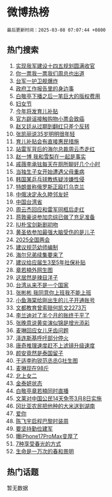 # 微博热榜

`最后更新时间：2025-03-08 07:07:44 +0800`

## 热门搜索

1. [实现我军建设十四五规划圆满收官](https://m.weibo.cn/search?containerid=100103type%3D1%26t%3D10%26q%3D%23%E5%AE%9E%E7%8E%B0%E6%88%91%E5%86%9B%E5%BB%BA%E8%AE%BE%E5%8D%81%E5%9B%9B%E4%BA%94%E8%A7%84%E5%88%92%E5%9C%86%E6%BB%A1%E6%94%B6%E5%AE%98%23&stream_entry_id=51&isnewpage=1&extparam=seat%3D1%26stream_entry_id%3D51%26c_type%3D51%26q%3D%2523%25E5%25AE%259E%25E7%258E%25B0%25E6%2588%2591%25E5%2586%259B%25E5%25BB%25BA%25E8%25AE%25BE%25E5%258D%2581%25E5%259B%259B%25E4%25BA%2594%25E8%25A7%2584%25E5%2588%2592%25E5%259C%2586%25E6%25BB%25A1%25E6%2594%25B6%25E5%25AE%2598%2523%26pos%3D0%26cate%3D10103%26dgr%3D0%26filter_type%3Drealtimehot%26display_time%3D1741388863%26pre_seqid%3D17413888639120328099645)
1. [你一票我一票我们周总也出道](https://m.weibo.cn/search?containerid=100103type%3D1%26t%3D10%26q%3D%23%E4%BD%A0%E4%B8%80%E7%A5%A8%E6%88%91%E4%B8%80%E7%A5%A8%E6%88%91%E4%BB%AC%E5%91%A8%E6%80%BB%E4%B9%9F%E5%87%BA%E9%81%93%23&stream_entry_id=31&isnewpage=1&extparam=seat%3D1%26c_type%3D31%26pos%3D0%26cate%3D5001%26lcate%3D5001%26stream_entry_id%3D31%26realpos%3D1%26q%3D%2523%25E4%25BD%25A0%25E4%25B8%2580%25E7%25A5%25A8%25E6%2588%2591%25E4%25B8%2580%25E7%25A5%25A8%25E6%2588%2591%25E4%25BB%25AC%25E5%2591%25A8%25E6%2580%25BB%25E4%25B9%259F%25E5%2587%25BA%25E9%2581%2593%2523%26dgr%3D0%26flag%3D2%26band_rank%3D1%26filter_type%3Drealtimehot%26display_time%3D1741388863%26pre_seqid%3D17413888639120328099645)
1. [台军一护卫舰爆炸](https://m.weibo.cn/search?containerid=100103type%3D1%26t%3D10%26q%3D%23%E5%8F%B0%E5%86%9B%E4%B8%80%E6%8A%A4%E5%8D%AB%E8%88%B0%E7%88%86%E7%82%B8%23&stream_entry_id=31&isnewpage=1&extparam=seat%3D1%26c_type%3D31%26pos%3D1%26cate%3D5001%26lcate%3D5001%26stream_entry_id%3D31%26realpos%3D2%26q%3D%2523%25E5%258F%25B0%25E5%2586%259B%25E4%25B8%2580%25E6%258A%25A4%25E5%258D%25AB%25E8%2588%25B0%25E7%2588%2586%25E7%2582%25B8%2523%26dgr%3D0%26flag%3D0%26band_rank%3D2%26filter_type%3Drealtimehot%26display_time%3D1741388863%26pre_seqid%3D17413888639120328099645)
1. [政府工作报告里的身边事](https://m.weibo.cn/search?containerid=100103type%3D1%26t%3D10%26q%3D%23%E6%94%BF%E5%BA%9C%E5%B7%A5%E4%BD%9C%E6%8A%A5%E5%91%8A%E9%87%8C%E7%9A%84%E8%BA%AB%E8%BE%B9%E4%BA%8B%23&stream_entry_id=31&isnewpage=1&extparam=seat%3D1%26c_type%3D31%26pos%3D2%26cate%3D5001%26lcate%3D5001%26stream_entry_id%3D31%26realpos%3D3%26q%3D%2523%25E6%2594%25BF%25E5%25BA%259C%25E5%25B7%25A5%25E4%25BD%259C%25E6%258A%25A5%25E5%2591%258A%25E9%2587%258C%25E7%259A%2584%25E8%25BA%25AB%25E8%25BE%25B9%25E4%25BA%258B%2523%26dgr%3D0%26flag%3D0%26band_rank%3D3%26filter_type%3Drealtimehot%26display_time%3D1741388863%26pre_seqid%3D17413888639120328099645)
1. [白敬亭下播之后一笔巨大的版权费用](https://m.weibo.cn/search?containerid=100103type%3D1%26t%3D10%26q%3D%23%E7%99%BD%E6%95%AC%E4%BA%AD%E4%B8%8B%E6%92%AD%E4%B9%8B%E5%90%8E%E4%B8%80%E7%AC%94%E5%B7%A8%E5%A4%A7%E7%9A%84%E7%89%88%E6%9D%83%E8%B4%B9%E7%94%A8%23&stream_entry_id=31&isnewpage=1&extparam=seat%3D1%26c_type%3D31%26pos%3D3%26cate%3D5001%26lcate%3D5001%26stream_entry_id%3D31%26realpos%3D4%26q%3D%2523%25E7%2599%25BD%25E6%2595%25AC%25E4%25BA%25AD%25E4%25B8%258B%25E6%2592%25AD%25E4%25B9%258B%25E5%2590%258E%25E4%25B8%2580%25E7%25AC%2594%25E5%25B7%25A8%25E5%25A4%25A7%25E7%259A%2584%25E7%2589%2588%25E6%259D%2583%25E8%25B4%25B9%25E7%2594%25A8%2523%26dgr%3D0%26flag%3D2%26band_rank%3D4%26filter_type%3Drealtimehot%26display_time%3D1741388863%26pre_seqid%3D17413888639120328099645)
1. [妇女节](https://m.weibo.cn/search?containerid=100103type%3D1%26t%3D10%26q%3D%23%E5%A6%87%E5%A5%B3%E8%8A%82%23&stream_entry_id=31&isnewpage=1&extparam=seat%3D1%26c_type%3D31%26pos%3D4%26cate%3D5001%26lcate%3D5001%26stream_entry_id%3D31%26realpos%3D5%26q%3D%2523%25E5%25A6%2587%25E5%25A5%25B3%25E8%258A%2582%2523%26dgr%3D0%26flag%3D0%26band_rank%3D5%26filter_type%3Drealtimehot%26display_time%3D1741388863%26pre_seqid%3D17413888639120328099645)
1. [今年将发育儿补贴](https://m.weibo.cn/search?containerid=100103type%3D1%26t%3D10%26q%3D%23%E4%BB%8A%E5%B9%B4%E5%B0%86%E5%8F%91%E8%82%B2%E5%84%BF%E8%A1%A5%E8%B4%B4%23&stream_entry_id=31&isnewpage=1&extparam=seat%3D1%26c_type%3D31%26pos%3D5%26cate%3D5001%26lcate%3D5001%26stream_entry_id%3D31%26realpos%3D6%26q%3D%2523%25E4%25BB%258A%25E5%25B9%25B4%25E5%25B0%2586%25E5%258F%2591%25E8%2582%25B2%25E5%2584%25BF%25E8%25A1%25A5%25E8%25B4%25B4%2523%26dgr%3D0%26flag%3D0%26band_rank%3D6%26filter_type%3Drealtimehot%26display_time%3D1741388863%26pre_seqid%3D17413888639120328099645)
1. [官方辟谣接触购物小票会致癌](https://m.weibo.cn/search?containerid=100103type%3D1%26t%3D10%26q%3D%23%E5%AE%98%E6%96%B9%E8%BE%9F%E8%B0%A3%E6%8E%A5%E8%A7%A6%E8%B4%AD%E7%89%A9%E5%B0%8F%E7%A5%A8%E4%BC%9A%E8%87%B4%E7%99%8C%23&stream_entry_id=31&isnewpage=1&extparam=seat%3D1%26c_type%3D31%26pos%3D6%26cate%3D5001%26lcate%3D5001%26stream_entry_id%3D31%26q%3D%2523%25E5%25AE%2598%25E6%2596%25B9%25E8%25BE%259F%25E8%25B0%25A3%25E6%258E%25A5%25E8%25A7%25A6%25E8%25B4%25AD%25E7%2589%25A9%25E5%25B0%258F%25E7%25A5%25A8%25E4%25BC%259A%25E8%2587%25B4%25E7%2599%258C%2523%26dgr%3D0%26is_ad_pos%3D1%26adid%3D278472%26band_rank%3D7%26filter_type%3Drealtimehot%26display_time%3D1741388863%26pre_seqid%3D17413888639120328099645)
1. [赵又廷从过期到翻红只差个反转](https://m.weibo.cn/search?containerid=100103type%3D1%26t%3D10%26q%3D%E8%B5%B5%E5%8F%88%E5%BB%B7%E4%BB%8E%E8%BF%87%E6%9C%9F%E5%88%B0%E7%BF%BB%E7%BA%A2%E5%8F%AA%E5%B7%AE%E4%B8%AA%E5%8F%8D%E8%BD%AC&stream_entry_id=31&isnewpage=1&extparam=seat%3D1%26c_type%3D31%26pos%3D7%26cate%3D5001%26lcate%3D5001%26stream_entry_id%3D31%26realpos%3D7%26q%3D%25E8%25B5%25B5%25E5%258F%2588%25E5%25BB%25B7%25E4%25BB%258E%25E8%25BF%2587%25E6%259C%259F%25E5%2588%25B0%25E7%25BF%25BB%25E7%25BA%25A2%25E5%258F%25AA%25E5%25B7%25AE%25E4%25B8%25AA%25E5%258F%258D%25E8%25BD%25AC%26dgr%3D0%26flag%3D2%26band_rank%3D7%26filter_type%3Drealtimehot%26display_time%3D1741388863%26pre_seqid%3D17413888639120328099645)
1. [张凯丽说35岁明明很年轻](https://m.weibo.cn/search?containerid=100103type%3D1%26t%3D10%26q%3D%23%E5%BC%A0%E5%87%AF%E4%B8%BD%E8%AF%B435%E5%B2%81%E6%98%8E%E6%98%8E%E5%BE%88%E5%B9%B4%E8%BD%BB%23&stream_entry_id=31&isnewpage=1&extparam=seat%3D1%26c_type%3D31%26pos%3D8%26cate%3D5001%26lcate%3D5001%26stream_entry_id%3D31%26realpos%3D8%26q%3D%2523%25E5%25BC%25A0%25E5%2587%25AF%25E4%25B8%25BD%25E8%25AF%25B435%25E5%25B2%2581%25E6%2598%258E%25E6%2598%258E%25E5%25BE%2588%25E5%25B9%25B4%25E8%25BD%25BB%2523%26dgr%3D0%26flag%3D0%26band_rank%3D8%26filter_type%3Drealtimehot%26display_time%3D1741388863%26pre_seqid%3D17413888639120328099645)
1. [育儿补贴会有直接惠民措施](https://m.weibo.cn/search?containerid=100103type%3D1%26t%3D10%26q%3D%23%E8%82%B2%E5%84%BF%E8%A1%A5%E8%B4%B4%E4%BC%9A%E6%9C%89%E7%9B%B4%E6%8E%A5%E6%83%A0%E6%B0%91%E6%8E%AA%E6%96%BD%23&stream_entry_id=31&isnewpage=1&extparam=seat%3D1%26c_type%3D31%26pos%3D9%26cate%3D5001%26lcate%3D5001%26stream_entry_id%3D31%26realpos%3D9%26q%3D%2523%25E8%2582%25B2%25E5%2584%25BF%25E8%25A1%25A5%25E8%25B4%25B4%25E4%25BC%259A%25E6%259C%2589%25E7%259B%25B4%25E6%258E%25A5%25E6%2583%25A0%25E6%25B0%2591%25E6%258E%25AA%25E6%2596%25BD%2523%26dgr%3D0%26flag%3D0%26band_rank%3D9%26filter_type%3Drealtimehot%26display_time%3D1741388863%26pre_seqid%3D17413888639120328099645)
1. [站雷军背后的海尔总裁周云杰走红](https://m.weibo.cn/search?containerid=100103type%3D1%26t%3D10%26q%3D%23%E7%AB%99%E9%9B%B7%E5%86%9B%E8%83%8C%E5%90%8E%E7%9A%84%E6%B5%B7%E5%B0%94%E6%80%BB%E8%A3%81%E5%91%A8%E4%BA%91%E6%9D%B0%E8%B5%B0%E7%BA%A2%23&stream_entry_id=31&isnewpage=1&extparam=seat%3D1%26c_type%3D31%26pos%3D10%26cate%3D5001%26lcate%3D5001%26stream_entry_id%3D31%26realpos%3D10%26q%3D%2523%25E7%25AB%2599%25E9%259B%25B7%25E5%2586%259B%25E8%2583%258C%25E5%2590%258E%25E7%259A%2584%25E6%25B5%25B7%25E5%25B0%2594%25E6%2580%25BB%25E8%25A3%2581%25E5%2591%25A8%25E4%25BA%2591%25E6%259D%25B0%25E8%25B5%25B0%25E7%25BA%25A2%2523%26dgr%3D0%26flag%3D0%26band_rank%3D10%26filter_type%3Drealtimehot%26display_time%3D1741388863%26pre_seqid%3D17413888639120328099645)
1. [赵一博 我和雪梨在一起是事实](https://m.weibo.cn/search?containerid=100103type%3D1%26t%3D10%26q%3D%E8%B5%B5%E4%B8%80%E5%8D%9A+%E6%88%91%E5%92%8C%E9%9B%AA%E6%A2%A8%E5%9C%A8%E4%B8%80%E8%B5%B7%E6%98%AF%E4%BA%8B%E5%AE%9E&stream_entry_id=31&isnewpage=1&extparam=seat%3D1%26c_type%3D31%26pos%3D11%26cate%3D5001%26lcate%3D5001%26stream_entry_id%3D31%26realpos%3D11%26q%3D%25E8%25B5%25B5%25E4%25B8%2580%25E5%258D%259A%2520%25E6%2588%2591%25E5%2592%258C%25E9%259B%25AA%25E6%25A2%25A8%25E5%259C%25A8%25E4%25B8%2580%25E8%25B5%25B7%25E6%2598%25AF%25E4%25BA%258B%25E5%25AE%259E%26dgr%3D0%26flag%3D2%26band_rank%3D11%26filter_type%3Drealtimehot%26display_time%3D1741388863%26pre_seqid%3D17413888639120328099645)
1. [戚薇李承铉每天在厕所聊好几个小时](https://m.weibo.cn/search?containerid=100103type%3D1%26t%3D10%26q%3D%23%E6%88%9A%E8%96%87%E6%9D%8E%E6%89%BF%E9%93%89%E6%AF%8F%E5%A4%A9%E5%9C%A8%E5%8E%95%E6%89%80%E8%81%8A%E5%A5%BD%E5%87%A0%E4%B8%AA%E5%B0%8F%E6%97%B6%23&stream_entry_id=31&isnewpage=1&extparam=seat%3D1%26c_type%3D31%26pos%3D12%26cate%3D5001%26lcate%3D5001%26stream_entry_id%3D31%26realpos%3D12%26q%3D%2523%25E6%2588%259A%25E8%2596%2587%25E6%259D%258E%25E6%2589%25BF%25E9%2593%2589%25E6%25AF%258F%25E5%25A4%25A9%25E5%259C%25A8%25E5%258E%2595%25E6%2589%2580%25E8%2581%258A%25E5%25A5%25BD%25E5%2587%25A0%25E4%25B8%25AA%25E5%25B0%258F%25E6%2597%25B6%2523%26dgr%3D0%26flag%3D2%26band_rank%3D12%26filter_type%3Drealtimehot%26display_time%3D1741388863%26pre_seqid%3D17413888639120328099645)
1. [当独生子女开始遭遇父母重病](https://m.weibo.cn/search?containerid=100103type%3D1%26t%3D10%26q%3D%23%E5%BD%93%E7%8B%AC%E7%94%9F%E5%AD%90%E5%A5%B3%E5%BC%80%E5%A7%8B%E9%81%AD%E9%81%87%E7%88%B6%E6%AF%8D%E9%87%8D%E7%97%85%23&stream_entry_id=31&isnewpage=1&extparam=seat%3D1%26c_type%3D31%26pos%3D13%26cate%3D5001%26lcate%3D5001%26stream_entry_id%3D31%26realpos%3D13%26q%3D%2523%25E5%25BD%2593%25E7%258B%25AC%25E7%2594%259F%25E5%25AD%2590%25E5%25A5%25B3%25E5%25BC%2580%25E5%25A7%258B%25E9%2581%25AD%25E9%2581%2587%25E7%2588%25B6%25E6%25AF%258D%25E9%2587%258D%25E7%2597%2585%2523%26dgr%3D0%26flag%3D0%26band_rank%3D13%26filter_type%3Drealtimehot%26display_time%3D1741388863%26pre_seqid%3D17413888639120328099645)
1. [韩国某乒乓球教练疑涉嫌性侵](https://m.weibo.cn/search?containerid=100103type%3D1%26t%3D10%26q%3D%23%E9%9F%A9%E5%9B%BD%E6%9F%90%E4%B9%92%E4%B9%93%E7%90%83%E6%95%99%E7%BB%83%E7%96%91%E6%B6%89%E5%AB%8C%E6%80%A7%E4%BE%B5%23&stream_entry_id=31&isnewpage=1&extparam=seat%3D1%26c_type%3D31%26pos%3D14%26cate%3D5001%26lcate%3D5001%26stream_entry_id%3D31%26realpos%3D14%26q%3D%2523%25E9%259F%25A9%25E5%259B%25BD%25E6%259F%2590%25E4%25B9%2592%25E4%25B9%2593%25E7%2590%2583%25E6%2595%2599%25E7%25BB%2583%25E7%2596%2591%25E6%25B6%2589%25E5%25AB%258C%25E6%2580%25A7%25E4%25BE%25B5%2523%26dgr%3D0%26flag%3D0%26band_rank%3D14%26filter_type%3Drealtimehot%26display_time%3D1741388863%26pre_seqid%3D17413888639120328099645)
1. [特朗普称俄罗斯正殴打乌克兰](https://m.weibo.cn/search?containerid=100103type%3D1%26t%3D10%26q%3D%23%E7%89%B9%E6%9C%97%E6%99%AE%E7%A7%B0%E4%BF%84%E7%BD%97%E6%96%AF%E6%AD%A3%E6%AE%B4%E6%89%93%E4%B9%8C%E5%85%8B%E5%85%B0%23&stream_entry_id=31&isnewpage=1&extparam=seat%3D1%26c_type%3D31%26pos%3D15%26cate%3D5001%26lcate%3D5001%26stream_entry_id%3D31%26realpos%3D15%26q%3D%2523%25E7%2589%25B9%25E6%259C%2597%25E6%2599%25AE%25E7%25A7%25B0%25E4%25BF%2584%25E7%25BD%2597%25E6%2596%25AF%25E6%25AD%25A3%25E6%25AE%25B4%25E6%2589%2593%25E4%25B9%258C%25E5%2585%258B%25E5%2585%25B0%2523%26dgr%3D0%26flag%3D0%26band_rank%3D15%26filter_type%3Drealtimehot%26display_time%3D1741388863%26pre_seqid%3D17413888639120328099645)
1. [中俄决定永久睦邻友好](https://m.weibo.cn/search?containerid=100103type%3D1%26t%3D10%26q%3D%23%E4%B8%AD%E4%BF%84%E5%86%B3%E5%AE%9A%E6%B0%B8%E4%B9%85%E7%9D%A6%E9%82%BB%E5%8F%8B%E5%A5%BD%23&stream_entry_id=31&isnewpage=1&extparam=seat%3D1%26c_type%3D31%26pos%3D16%26cate%3D5001%26lcate%3D5001%26stream_entry_id%3D31%26realpos%3D16%26q%3D%2523%25E4%25B8%25AD%25E4%25BF%2584%25E5%2586%25B3%25E5%25AE%259A%25E6%25B0%25B8%25E4%25B9%2585%25E7%259D%25A6%25E9%2582%25BB%25E5%258F%258B%25E5%25A5%25BD%2523%26dgr%3D0%26flag%3D0%26band_rank%3D16%26filter_type%3Drealtimehot%26display_time%3D1741388863%26pre_seqid%3D17413888639120328099645)
1. [中国台湾省](https://m.weibo.cn/search?containerid=100103type%3D1%26t%3D10%26q%3D%23%E4%B8%AD%E5%9B%BD%E5%8F%B0%E6%B9%BE%E7%9C%81%23&stream_entry_id=31&isnewpage=1&extparam=seat%3D1%26c_type%3D31%26pos%3D17%26cate%3D5001%26lcate%3D5001%26stream_entry_id%3D31%26realpos%3D17%26q%3D%2523%25E4%25B8%25AD%25E5%259B%25BD%25E5%258F%25B0%25E6%25B9%25BE%25E7%259C%2581%2523%26dgr%3D0%26flag%3D0%26band_rank%3D17%26filter_type%3Drealtimehot%26display_time%3D1741388863%26pre_seqid%3D17413888639120328099645)
1. [周云杰回应和雷军同框后走红](https://m.weibo.cn/search?containerid=100103type%3D1%26t%3D10%26q%3D%23%E5%91%A8%E4%BA%91%E6%9D%B0%E5%9B%9E%E5%BA%94%E5%92%8C%E9%9B%B7%E5%86%9B%E5%90%8C%E6%A1%86%E5%90%8E%E8%B5%B0%E7%BA%A2%23&stream_entry_id=31&isnewpage=1&extparam=seat%3D1%26c_type%3D31%26pos%3D18%26cate%3D5001%26lcate%3D5001%26stream_entry_id%3D31%26realpos%3D18%26q%3D%2523%25E5%2591%25A8%25E4%25BA%2591%25E6%259D%25B0%25E5%259B%259E%25E5%25BA%2594%25E5%2592%258C%25E9%259B%25B7%25E5%2586%259B%25E5%2590%258C%25E6%25A1%2586%25E5%2590%258E%25E8%25B5%25B0%25E7%25BA%25A2%2523%26dgr%3D0%26flag%3D0%26band_rank%3D18%26filter_type%3Drealtimehot%26display_time%3D1741388863%26pre_seqid%3D17413888639120328099645)
1. [蒋敦豪说参加恋综已做了充足准备](https://m.weibo.cn/search?containerid=100103type%3D1%26t%3D10%26q%3D%23%E8%92%8B%E6%95%A6%E8%B1%AA%E8%AF%B4%E5%8F%82%E5%8A%A0%E6%81%8B%E7%BB%BC%E5%B7%B2%E5%81%9A%E4%BA%86%E5%85%85%E8%B6%B3%E5%87%86%E5%A4%87%23&stream_entry_id=31&isnewpage=1&extparam=seat%3D1%26c_type%3D31%26pos%3D19%26cate%3D5001%26lcate%3D5001%26stream_entry_id%3D31%26realpos%3D19%26q%3D%2523%25E8%2592%258B%25E6%2595%25A6%25E8%25B1%25AA%25E8%25AF%25B4%25E5%258F%2582%25E5%258A%25A0%25E6%2581%258B%25E7%25BB%25BC%25E5%25B7%25B2%25E5%2581%259A%25E4%25BA%2586%25E5%2585%2585%25E8%25B6%25B3%25E5%2587%2586%25E5%25A4%2587%2523%26dgr%3D0%26flag%3D0%26band_rank%3D19%26filter_type%3Drealtimehot%26display_time%3D1741388863%26pre_seqid%3D17413888639120328099645)
1. [IU朴宝剑新剧初吻](https://m.weibo.cn/search?containerid=100103type%3D1%26t%3D10%26q%3D%23IU%E6%9C%B4%E5%AE%9D%E5%89%91%E6%96%B0%E5%89%A7%E5%88%9D%E5%90%BB%23&stream_entry_id=31&isnewpage=1&extparam=seat%3D1%26c_type%3D31%26pos%3D20%26cate%3D5001%26lcate%3D5001%26stream_entry_id%3D31%26realpos%3D20%26q%3D%2523IU%25E6%259C%25B4%25E5%25AE%259D%25E5%2589%2591%25E6%2596%25B0%25E5%2589%25A7%25E5%2588%259D%25E5%2590%25BB%2523%26dgr%3D0%26flag%3D0%26band_rank%3D20%26filter_type%3Drealtimehot%26display_time%3D1741388863%26pre_seqid%3D17413888639120328099645)
1. [黄圣依参加最强大脑受伤的是儿子](https://m.weibo.cn/search?containerid=100103type%3D1%26t%3D10%26q%3D%E9%BB%84%E5%9C%A3%E4%BE%9D%E5%8F%82%E5%8A%A0%E6%9C%80%E5%BC%BA%E5%A4%A7%E8%84%91%E5%8F%97%E4%BC%A4%E7%9A%84%E6%98%AF%E5%84%BF%E5%AD%90&stream_entry_id=31&isnewpage=1&extparam=seat%3D1%26c_type%3D31%26pos%3D21%26cate%3D5001%26lcate%3D5001%26stream_entry_id%3D31%26realpos%3D21%26q%3D%25E9%25BB%2584%25E5%259C%25A3%25E4%25BE%259D%25E5%258F%2582%25E5%258A%25A0%25E6%259C%2580%25E5%25BC%25BA%25E5%25A4%25A7%25E8%2584%2591%25E5%258F%2597%25E4%25BC%25A4%25E7%259A%2584%25E6%2598%25AF%25E5%2584%25BF%25E5%25AD%2590%26dgr%3D0%26flag%3D0%26band_rank%3D21%26filter_type%3Drealtimehot%26display_time%3D1741388863%26pre_seqid%3D17413888639120328099645)
1. [2025全国两会](https://m.weibo.cn/search?containerid=100103type%3D1%26t%3D10%26q%3D%232025%E5%85%A8%E5%9B%BD%E4%B8%A4%E4%BC%9A%23&stream_entry_id=31&isnewpage=1&extparam=seat%3D1%26c_type%3D31%26pos%3D22%26cate%3D5001%26lcate%3D5001%26stream_entry_id%3D31%26realpos%3D22%26q%3D%25232025%25E5%2585%25A8%25E5%259B%25BD%25E4%25B8%25A4%25E4%25BC%259A%2523%26dgr%3D0%26flag%3D0%26band_rank%3D22%26filter_type%3Drealtimehot%26display_time%3D1741388863%26pre_seqid%3D17413888639120328099645)
1. [建议规范幼师编制](https://m.weibo.cn/search?containerid=100103type%3D1%26t%3D10%26q%3D%23%E5%BB%BA%E8%AE%AE%E8%A7%84%E8%8C%83%E5%B9%BC%E5%B8%88%E7%BC%96%E5%88%B6%23&stream_entry_id=31&isnewpage=1&extparam=seat%3D1%26c_type%3D31%26pos%3D23%26cate%3D5001%26lcate%3D5001%26stream_entry_id%3D31%26realpos%3D23%26q%3D%2523%25E5%25BB%25BA%25E8%25AE%25AE%25E8%25A7%2584%25E8%258C%2583%25E5%25B9%25BC%25E5%25B8%2588%25E7%25BC%2596%25E5%2588%25B6%2523%26dgr%3D0%26flag%3D0%26band_rank%3D23%26filter_type%3Drealtimehot%26display_time%3D1741388863%26pre_seqid%3D17413888639120328099645)
1. [海尔兄弟续集要来了](https://m.weibo.cn/search?containerid=100103type%3D1%26t%3D10%26q%3D%23%E6%B5%B7%E5%B0%94%E5%85%84%E5%BC%9F%E7%BB%AD%E9%9B%86%E8%A6%81%E6%9D%A5%E4%BA%86%23&stream_entry_id=31&isnewpage=1&extparam=seat%3D1%26c_type%3D31%26pos%3D24%26cate%3D5001%26lcate%3D5001%26stream_entry_id%3D31%26realpos%3D24%26q%3D%2523%25E6%25B5%25B7%25E5%25B0%2594%25E5%2585%2584%25E5%25BC%259F%25E7%25BB%25AD%25E9%259B%2586%25E8%25A6%2581%25E6%259D%25A5%25E4%25BA%2586%2523%26dgr%3D0%26flag%3D1%26band_rank%3D24%26filter_type%3Drealtimehot%26display_time%3D1741388863%26pre_seqid%3D17413888639120328099645)
1. [建议给应届生3至5年社保补贴](https://m.weibo.cn/search?containerid=100103type%3D1%26t%3D10%26q%3D%23%E5%BB%BA%E8%AE%AE%E7%BB%99%E5%BA%94%E5%B1%8A%E7%94%9F3%E8%87%B35%E5%B9%B4%E7%A4%BE%E4%BF%9D%E8%A1%A5%E8%B4%B4%23&stream_entry_id=31&isnewpage=1&extparam=seat%3D1%26c_type%3D31%26pos%3D25%26cate%3D5001%26lcate%3D5001%26stream_entry_id%3D31%26realpos%3D25%26q%3D%2523%25E5%25BB%25BA%25E8%25AE%25AE%25E7%25BB%2599%25E5%25BA%2594%25E5%25B1%258A%25E7%2594%259F3%25E8%2587%25B35%25E5%25B9%25B4%25E7%25A4%25BE%25E4%25BF%259D%25E8%25A1%25A5%25E8%25B4%25B4%2523%26dgr%3D0%26flag%3D0%26band_rank%3D25%26filter_type%3Drealtimehot%26display_time%3D1741388863%26pre_seqid%3D17413888639120328099645)
1. [章若楠外网生图](https://m.weibo.cn/search?containerid=100103type%3D1%26t%3D10%26q%3D%23%E7%AB%A0%E8%8B%A5%E6%A5%A0%E5%A4%96%E7%BD%91%E7%94%9F%E5%9B%BE%23&stream_entry_id=31&isnewpage=1&extparam=seat%3D1%26c_type%3D31%26pos%3D26%26cate%3D5001%26lcate%3D5001%26stream_entry_id%3D31%26realpos%3D26%26q%3D%2523%25E7%25AB%25A0%25E8%258B%25A5%25E6%25A5%25A0%25E5%25A4%2596%25E7%25BD%2591%25E7%2594%259F%25E5%259B%25BE%2523%26dgr%3D0%26flag%3D0%26band_rank%3D26%26filter_type%3Drealtimehot%26display_time%3D1741388863%26pre_seqid%3D17413888639120328099645)
1. [这居然是辣目洋子](https://m.weibo.cn/search?containerid=100103type%3D1%26t%3D10%26q%3D%E8%BF%99%E5%B1%85%E7%84%B6%E6%98%AF%E8%BE%A3%E7%9B%AE%E6%B4%8B%E5%AD%90&stream_entry_id=31&isnewpage=1&extparam=seat%3D1%26c_type%3D31%26pos%3D27%26cate%3D5001%26lcate%3D5001%26stream_entry_id%3D31%26realpos%3D27%26q%3D%25E8%25BF%2599%25E5%25B1%2585%25E7%2584%25B6%25E6%2598%25AF%25E8%25BE%25A3%25E7%259B%25AE%25E6%25B4%258B%25E5%25AD%2590%26dgr%3D0%26flag%3D0%26band_rank%3D27%26filter_type%3Drealtimehot%26display_time%3D1741388863%26pre_seqid%3D17413888639120328099645)
1. [台湾从来不是一个国家](https://m.weibo.cn/search?containerid=100103type%3D1%26t%3D10%26q%3D%23%E5%8F%B0%E6%B9%BE%E4%BB%8E%E6%9D%A5%E4%B8%8D%E6%98%AF%E4%B8%80%E4%B8%AA%E5%9B%BD%E5%AE%B6%23&stream_entry_id=31&isnewpage=1&extparam=seat%3D1%26c_type%3D31%26pos%3D28%26cate%3D5001%26lcate%3D5001%26stream_entry_id%3D31%26realpos%3D28%26q%3D%2523%25E5%258F%25B0%25E6%25B9%25BE%25E4%25BB%258E%25E6%259D%25A5%25E4%25B8%258D%25E6%2598%25AF%25E4%25B8%2580%25E4%25B8%25AA%25E5%259B%25BD%25E5%25AE%25B6%2523%26dgr%3D0%26flag%3D0%26band_rank%3D28%26filter_type%3Drealtimehot%26display_time%3D1741388863%26pre_seqid%3D17413888639120328099645)
1. [张彬彬 我同意你上班我不能上班](https://m.weibo.cn/search?containerid=100103type%3D1%26t%3D10%26q%3D%E5%BC%A0%E5%BD%AC%E5%BD%AC+%E6%88%91%E5%90%8C%E6%84%8F%E4%BD%A0%E4%B8%8A%E7%8F%AD%E6%88%91%E4%B8%8D%E8%83%BD%E4%B8%8A%E7%8F%AD&stream_entry_id=31&isnewpage=1&extparam=seat%3D1%26c_type%3D31%26pos%3D29%26cate%3D5001%26lcate%3D5001%26stream_entry_id%3D31%26realpos%3D29%26q%3D%25E5%25BC%25A0%25E5%25BD%25AC%25E5%25BD%25AC%2520%25E6%2588%2591%25E5%2590%258C%25E6%2584%258F%25E4%25BD%25A0%25E4%25B8%258A%25E7%258F%25AD%25E6%2588%2591%25E4%25B8%258D%25E8%2583%25BD%25E4%25B8%258A%25E7%258F%25AD%26dgr%3D0%26flag%3D0%26band_rank%3D29%26filter_type%3Drealtimehot%26display_time%3D1741388863%26pre_seqid%3D17413888639120328099645)
1. [小鱼海棠给刚出生的儿子开通账号](https://m.weibo.cn/search?containerid=100103type%3D1%26t%3D10%26q%3D%23%E5%B0%8F%E9%B1%BC%E6%B5%B7%E6%A3%A0%E7%BB%99%E5%88%9A%E5%87%BA%E7%94%9F%E7%9A%84%E5%84%BF%E5%AD%90%E5%BC%80%E9%80%9A%E8%B4%A6%E5%8F%B7%23&stream_entry_id=31&isnewpage=1&extparam=seat%3D1%26c_type%3D31%26pos%3D30%26cate%3D5001%26lcate%3D5001%26stream_entry_id%3D31%26realpos%3D30%26q%3D%2523%25E5%25B0%258F%25E9%25B1%25BC%25E6%25B5%25B7%25E6%25A3%25A0%25E7%25BB%2599%25E5%2588%259A%25E5%2587%25BA%25E7%2594%259F%25E7%259A%2584%25E5%2584%25BF%25E5%25AD%2590%25E5%25BC%2580%25E9%2580%259A%25E8%25B4%25A6%25E5%258F%25B7%2523%26dgr%3D0%26flag%3D0%26band_rank%3D30%26filter_type%3Drealtimehot%26display_time%3D1741388863%26pre_seqid%3D17413888639120328099645)
1. [文都教育曾索赔何凯文2273万](https://m.weibo.cn/search?containerid=100103type%3D1%26t%3D10%26q%3D%23%E6%96%87%E9%83%BD%E6%95%99%E8%82%B2%E6%9B%BE%E7%B4%A2%E8%B5%94%E4%BD%95%E5%87%AF%E6%96%872273%E4%B8%87%23&stream_entry_id=31&isnewpage=1&extparam=seat%3D1%26c_type%3D31%26pos%3D31%26cate%3D5001%26lcate%3D5001%26stream_entry_id%3D31%26realpos%3D31%26q%3D%2523%25E6%2596%2587%25E9%2583%25BD%25E6%2595%2599%25E8%2582%25B2%25E6%259B%25BE%25E7%25B4%25A2%25E8%25B5%2594%25E4%25BD%2595%25E5%2587%25AF%25E6%2596%25872273%25E4%25B8%2587%2523%26dgr%3D0%26flag%3D0%26band_rank%3D31%26filter_type%3Drealtimehot%26display_time%3D1741388863%26pre_seqid%3D17413888639120328099645)
1. [李兰迪对了半个月的账终于平了](https://m.weibo.cn/search?containerid=100103type%3D1%26t%3D10%26q%3D%E6%9D%8E%E5%85%B0%E8%BF%AA%E5%AF%B9%E4%BA%86%E5%8D%8A%E4%B8%AA%E6%9C%88%E7%9A%84%E8%B4%A6%E7%BB%88%E4%BA%8E%E5%B9%B3%E4%BA%86&stream_entry_id=31&isnewpage=1&extparam=seat%3D1%26c_type%3D31%26pos%3D32%26cate%3D5001%26lcate%3D5001%26stream_entry_id%3D31%26realpos%3D32%26q%3D%25E6%259D%258E%25E5%2585%25B0%25E8%25BF%25AA%25E5%25AF%25B9%25E4%25BA%2586%25E5%258D%258A%25E4%25B8%25AA%25E6%259C%2588%25E7%259A%2584%25E8%25B4%25A6%25E7%25BB%2588%25E4%25BA%258E%25E5%25B9%25B3%25E4%25BA%2586%26dgr%3D0%26flag%3D0%26band_rank%3D32%26filter_type%3Drealtimehot%26display_time%3D1741388863%26pre_seqid%3D17413888639120328099645)
1. [张晚意说黄奕演似锦是增光添彩](https://m.weibo.cn/search?containerid=100103type%3D1%26t%3D10%26q%3D%E5%BC%A0%E6%99%9A%E6%84%8F%E8%AF%B4%E9%BB%84%E5%A5%95%E6%BC%94%E4%BC%BC%E9%94%A6%E6%98%AF%E5%A2%9E%E5%85%89%E6%B7%BB%E5%BD%A9&stream_entry_id=31&isnewpage=1&extparam=seat%3D1%26c_type%3D31%26pos%3D33%26cate%3D5001%26lcate%3D5001%26stream_entry_id%3D31%26realpos%3D33%26q%3D%25E5%25BC%25A0%25E6%2599%259A%25E6%2584%258F%25E8%25AF%25B4%25E9%25BB%2584%25E5%25A5%2595%25E6%25BC%2594%25E4%25BC%25BC%25E9%2594%25A6%25E6%2598%25AF%25E5%25A2%259E%25E5%2585%2589%25E6%25B7%25BB%25E5%25BD%25A9%26dgr%3D0%26flag%3D0%26band_rank%3D33%26filter_type%3Drealtimehot%26display_time%3D1741388863%26pre_seqid%3D17413888639120328099645)
1. [麦琳回应女儿牙齿问题](https://m.weibo.cn/search?containerid=100103type%3D1%26t%3D10%26q%3D%23%E9%BA%A6%E7%90%B3%E5%9B%9E%E5%BA%94%E5%A5%B3%E5%84%BF%E7%89%99%E9%BD%BF%E9%97%AE%E9%A2%98%23&stream_entry_id=31&isnewpage=1&extparam=seat%3D1%26c_type%3D31%26pos%3D34%26cate%3D5001%26lcate%3D5001%26stream_entry_id%3D31%26realpos%3D34%26q%3D%2523%25E9%25BA%25A6%25E7%2590%25B3%25E5%259B%259E%25E5%25BA%2594%25E5%25A5%25B3%25E5%2584%25BF%25E7%2589%2599%25E9%25BD%25BF%25E9%2597%25AE%25E9%25A2%2598%2523%26dgr%3D0%26flag%3D0%26band_rank%3D34%26filter_type%3Drealtimehot%26display_time%3D1741388863%26pre_seqid%3D17413888639120328099645)
1. [泽连斯基呼吁部分停火](https://m.weibo.cn/search?containerid=100103type%3D1%26t%3D10%26q%3D%23%E6%B3%BD%E8%BF%9E%E6%96%AF%E5%9F%BA%E5%91%BC%E5%90%81%E9%83%A8%E5%88%86%E5%81%9C%E7%81%AB%23&stream_entry_id=31&isnewpage=1&extparam=seat%3D1%26c_type%3D31%26pos%3D35%26cate%3D5001%26lcate%3D5001%26stream_entry_id%3D31%26realpos%3D35%26q%3D%2523%25E6%25B3%25BD%25E8%25BF%259E%25E6%2596%25AF%25E5%259F%25BA%25E5%2591%25BC%25E5%2590%2581%25E9%2583%25A8%25E5%2588%2586%25E5%2581%259C%25E7%2581%25AB%2523%26dgr%3D0%26flag%3D0%26band_rank%3D35%26filter_type%3Drealtimehot%26display_time%3D1741388863%26pre_seqid%3D17413888639120328099645)
1. [唐奇推理速度赶不上滤镜升级速度](https://m.weibo.cn/search?containerid=100103type%3D1%26t%3D10%26q%3D%E5%94%90%E5%A5%87%E6%8E%A8%E7%90%86%E9%80%9F%E5%BA%A6%E8%B5%B6%E4%B8%8D%E4%B8%8A%E6%BB%A4%E9%95%9C%E5%8D%87%E7%BA%A7%E9%80%9F%E5%BA%A6&stream_entry_id=31&isnewpage=1&extparam=seat%3D1%26c_type%3D31%26pos%3D36%26cate%3D5001%26lcate%3D5001%26stream_entry_id%3D31%26realpos%3D36%26q%3D%25E5%2594%2590%25E5%25A5%2587%25E6%258E%25A8%25E7%2590%2586%25E9%2580%259F%25E5%25BA%25A6%25E8%25B5%25B6%25E4%25B8%258D%25E4%25B8%258A%25E6%25BB%25A4%25E9%2595%259C%25E5%258D%2587%25E7%25BA%25A7%25E9%2580%259F%25E5%25BA%25A6%26dgr%3D0%26flag%3D0%26band_rank%3D36%26filter_type%3Drealtimehot%26display_time%3D1741388863%26pre_seqid%3D17413888639120328099645)
1. [颜安竟然是泰国留子](https://m.weibo.cn/search?containerid=100103type%3D1%26t%3D10%26q%3D%23%E9%A2%9C%E5%AE%89%E7%AB%9F%E7%84%B6%E6%98%AF%E6%B3%B0%E5%9B%BD%E7%95%99%E5%AD%90%23&stream_entry_id=31&isnewpage=1&extparam=seat%3D1%26c_type%3D31%26pos%3D37%26cate%3D5001%26lcate%3D5001%26stream_entry_id%3D31%26realpos%3D37%26q%3D%2523%25E9%25A2%259C%25E5%25AE%2589%25E7%25AB%259F%25E7%2584%25B6%25E6%2598%25AF%25E6%25B3%25B0%25E5%259B%25BD%25E7%2595%2599%25E5%25AD%2590%2523%26dgr%3D0%26flag%3D0%26band_rank%3D37%26filter_type%3Drealtimehot%26display_time%3D1741388863%26pre_seqid%3D17413888639120328099645)
1. [于适李昀锐范丞丞G社生图](https://m.weibo.cn/search?containerid=100103type%3D1%26t%3D10%26q%3D%23%E4%BA%8E%E9%80%82%E6%9D%8E%E6%98%80%E9%94%90%E8%8C%83%E4%B8%9E%E4%B8%9EG%E7%A4%BE%E7%94%9F%E5%9B%BE%23&stream_entry_id=31&isnewpage=1&extparam=seat%3D1%26c_type%3D31%26pos%3D38%26cate%3D5001%26lcate%3D5001%26stream_entry_id%3D31%26realpos%3D38%26q%3D%2523%25E4%25BA%258E%25E9%2580%2582%25E6%259D%258E%25E6%2598%2580%25E9%2594%2590%25E8%258C%2583%25E4%25B8%259E%25E4%25B8%259EG%25E7%25A4%25BE%25E7%2594%259F%25E5%259B%25BE%2523%26dgr%3D0%26flag%3D0%26band_rank%3D38%26filter_type%3Drealtimehot%26display_time%3D1741388863%26pre_seqid%3D17413888639120328099645)
1. [麦琳现在98斤](https://m.weibo.cn/search?containerid=100103type%3D1%26t%3D10%26q%3D%23%E9%BA%A6%E7%90%B3%E7%8E%B0%E5%9C%A898%E6%96%A4%23&stream_entry_id=31&isnewpage=1&extparam=seat%3D1%26c_type%3D31%26pos%3D39%26cate%3D5001%26lcate%3D5001%26stream_entry_id%3D31%26realpos%3D39%26q%3D%2523%25E9%25BA%25A6%25E7%2590%25B3%25E7%258E%25B0%25E5%259C%25A898%25E6%2596%25A4%2523%26dgr%3D0%26flag%3D0%26band_rank%3D39%26filter_type%3Drealtimehot%26display_time%3D1741388863%26pre_seqid%3D17413888639120328099645)
1. [北上女二](https://m.weibo.cn/search?containerid=100103type%3D1%26t%3D10%26q%3D%E5%8C%97%E4%B8%8A%E5%A5%B3%E4%BA%8C&stream_entry_id=31&isnewpage=1&extparam=seat%3D1%26c_type%3D31%26pos%3D40%26cate%3D5001%26lcate%3D5001%26stream_entry_id%3D31%26realpos%3D40%26q%3D%25E5%258C%2597%25E4%25B8%258A%25E5%25A5%25B3%25E4%25BA%258C%26dgr%3D0%26flag%3D0%26band_rank%3D40%26filter_type%3Drealtimehot%26display_time%3D1741388863%26pre_seqid%3D17413888639120328099645)
1. [金泰妍状态](https://m.weibo.cn/search?containerid=100103type%3D1%26t%3D10%26q%3D%23%E9%87%91%E6%B3%B0%E5%A6%8D%E7%8A%B6%E6%80%81%23&stream_entry_id=31&isnewpage=1&extparam=seat%3D1%26c_type%3D31%26pos%3D41%26cate%3D5001%26lcate%3D5001%26stream_entry_id%3D31%26realpos%3D41%26q%3D%2523%25E9%2587%2591%25E6%25B3%25B0%25E5%25A6%258D%25E7%258A%25B6%25E6%2580%2581%2523%26dgr%3D0%26flag%3D0%26band_rank%3D41%26filter_type%3Drealtimehot%26display_time%3D1741388863%26pre_seqid%3D17413888639120328099645)
1. [白敬亭章若楠同时直播](https://m.weibo.cn/search?containerid=100103type%3D1%26t%3D10%26q%3D%23%E7%99%BD%E6%95%AC%E4%BA%AD%E7%AB%A0%E8%8B%A5%E6%A5%A0%E5%90%8C%E6%97%B6%E7%9B%B4%E6%92%AD%23&stream_entry_id=31&isnewpage=1&extparam=seat%3D1%26c_type%3D31%26pos%3D42%26cate%3D5001%26lcate%3D5001%26stream_entry_id%3D31%26realpos%3D42%26q%3D%2523%25E7%2599%25BD%25E6%2595%25AC%25E4%25BA%25AD%25E7%25AB%25A0%25E8%258B%25A5%25E6%25A5%25A0%25E5%2590%258C%25E6%2597%25B6%25E7%259B%25B4%25E6%2592%25AD%2523%26dgr%3D0%26flag%3D0%26band_rank%3D42%26filter_type%3Drealtimehot%26display_time%3D1741388863%26pre_seqid%3D17413888639120328099645)
1. [文莱对中国公民14天免签3月8日实施](https://m.weibo.cn/search?containerid=100103type%3D1%26t%3D10%26q%3D%23%E6%96%87%E8%8E%B1%E5%AF%B9%E4%B8%AD%E5%9B%BD%E5%85%AC%E6%B0%9114%E5%A4%A9%E5%85%8D%E7%AD%BE3%E6%9C%888%E6%97%A5%E5%AE%9E%E6%96%BD%23&stream_entry_id=31&isnewpage=1&extparam=seat%3D1%26c_type%3D31%26pos%3D43%26cate%3D5001%26lcate%3D5001%26stream_entry_id%3D31%26realpos%3D43%26q%3D%2523%25E6%2596%2587%25E8%258E%25B1%25E5%25AF%25B9%25E4%25B8%25AD%25E5%259B%25BD%25E5%2585%25AC%25E6%25B0%259114%25E5%25A4%25A9%25E5%2585%258D%25E7%25AD%25BE3%25E6%259C%25888%25E6%2597%25A5%25E5%25AE%259E%25E6%2596%25BD%2523%26dgr%3D0%26flag%3D0%26band_rank%3D43%26filter_type%3Drealtimehot%26display_time%3D1741388863%26pre_seqid%3D17413888639120328099645)
1. [冈比亚农民把他种的大米送到湖南](https://m.weibo.cn/search?containerid=100103type%3D1%26t%3D10%26q%3D%23%E5%86%88%E6%AF%94%E4%BA%9A%E5%86%9C%E6%B0%91%E6%8A%8A%E4%BB%96%E7%A7%8D%E7%9A%84%E5%A4%A7%E7%B1%B3%E9%80%81%E5%88%B0%E6%B9%96%E5%8D%97%23&stream_entry_id=31&isnewpage=1&extparam=seat%3D1%26c_type%3D31%26pos%3D44%26cate%3D5001%26lcate%3D5001%26stream_entry_id%3D31%26realpos%3D44%26q%3D%2523%25E5%2586%2588%25E6%25AF%2594%25E4%25BA%259A%25E5%2586%259C%25E6%25B0%2591%25E6%258A%258A%25E4%25BB%2596%25E7%25A7%258D%25E7%259A%2584%25E5%25A4%25A7%25E7%25B1%25B3%25E9%2580%2581%25E5%2588%25B0%25E6%25B9%2596%25E5%258D%2597%2523%26dgr%3D0%26flag%3D0%26band_rank%3D44%26filter_type%3Drealtimehot%26display_time%3D1741388863%26pre_seqid%3D17413888639120328099645)
1. [爱你](https://m.weibo.cn/search?containerid=100103type%3D1%26t%3D10%26q%3D%E7%88%B1%E4%BD%A0&stream_entry_id=31&isnewpage=1&extparam=seat%3D1%26c_type%3D31%26pos%3D45%26cate%3D5001%26lcate%3D5001%26stream_entry_id%3D31%26realpos%3D45%26q%3D%25E7%2588%25B1%25E4%25BD%25A0%26dgr%3D0%26flag%3D0%26band_rank%3D45%26filter_type%3Drealtimehot%26display_time%3D1741388863%26pre_seqid%3D17413888639120328099645)
1. [陈飞宇启程巴黎时装周](https://m.weibo.cn/search?containerid=100103type%3D1%26t%3D10%26q%3D%23%E9%99%88%E9%A3%9E%E5%AE%87%E5%90%AF%E7%A8%8B%E5%B7%B4%E9%BB%8E%E6%97%B6%E8%A3%85%E5%91%A8%23&stream_entry_id=31&isnewpage=1&extparam=seat%3D1%26c_type%3D31%26pos%3D46%26cate%3D5001%26lcate%3D5001%26stream_entry_id%3D31%26realpos%3D46%26q%3D%2523%25E9%2599%2588%25E9%25A3%259E%25E5%25AE%2587%25E5%2590%25AF%25E7%25A8%258B%25E5%25B7%25B4%25E9%25BB%258E%25E6%2597%25B6%25E8%25A3%2585%25E5%2591%25A8%2523%26dgr%3D0%26flag%3D0%26band_rank%3D46%26filter_type%3Drealtimehot%26display_time%3D1741388863%26pre_seqid%3D17413888639120328099645)
1. [要坚持勤俭建军](https://m.weibo.cn/search?containerid=100103type%3D1%26t%3D10%26q%3D%23%E8%A6%81%E5%9D%9A%E6%8C%81%E5%8B%A4%E4%BF%AD%E5%BB%BA%E5%86%9B%23&stream_entry_id=31&isnewpage=1&extparam=seat%3D1%26c_type%3D31%26pos%3D47%26cate%3D5001%26lcate%3D5001%26stream_entry_id%3D31%26realpos%3D47%26q%3D%2523%25E8%25A6%2581%25E5%259D%259A%25E6%258C%2581%25E5%258B%25A4%25E4%25BF%25AD%25E5%25BB%25BA%25E5%2586%259B%2523%26dgr%3D0%26flag%3D0%26band_rank%3D47%26filter_type%3Drealtimehot%26display_time%3D1741388863%26pre_seqid%3D17413888639120328099645)
1. [曝iPhone17ProMax变厚了](https://m.weibo.cn/search?containerid=100103type%3D1%26t%3D10%26q%3D%23%E6%9B%9DiPhone17ProMax%E5%8F%98%E5%8E%9A%E4%BA%86%23&stream_entry_id=31&isnewpage=1&extparam=seat%3D1%26c_type%3D31%26pos%3D48%26cate%3D5001%26lcate%3D5001%26stream_entry_id%3D31%26realpos%3D48%26q%3D%2523%25E6%259B%259DiPhone17ProMax%25E5%258F%2598%25E5%258E%259A%25E4%25BA%2586%2523%26dgr%3D0%26flag%3D0%26band_rank%3D48%26filter_type%3Drealtimehot%26display_time%3D1741388863%26pre_seqid%3D17413888639120328099645)
1. [7种享受春光的方式](https://m.weibo.cn/search?containerid=100103type%3D1%26t%3D10%26q%3D%237%E7%A7%8D%E4%BA%AB%E5%8F%97%E6%98%A5%E5%85%89%E7%9A%84%E6%96%B9%E5%BC%8F%23&stream_entry_id=31&isnewpage=1&extparam=seat%3D1%26c_type%3D31%26pos%3D49%26cate%3D5001%26lcate%3D5001%26stream_entry_id%3D31%26realpos%3D49%26q%3D%25237%25E7%25A7%258D%25E4%25BA%25AB%25E5%258F%2597%25E6%2598%25A5%25E5%2585%2589%25E7%259A%2584%25E6%2596%25B9%25E5%25BC%258F%2523%26dgr%3D0%26flag%3D0%26band_rank%3D49%26filter_type%3Drealtimehot%26display_time%3D1741388863%26pre_seqid%3D17413888639120328099645)
1. [生命是一万次的春和景明](https://m.weibo.cn/search?containerid=100103type%3D1%26t%3D10%26q%3D%E7%94%9F%E5%91%BD%E6%98%AF%E4%B8%80%E4%B8%87%E6%AC%A1%E7%9A%84%E6%98%A5%E5%92%8C%E6%99%AF%E6%98%8E&stream_entry_id=31&isnewpage=1&extparam=seat%3D1%26c_type%3D31%26pos%3D50%26cate%3D5001%26lcate%3D5001%26stream_entry_id%3D31%26realpos%3D50%26q%3D%25E7%2594%259F%25E5%2591%25BD%25E6%2598%25AF%25E4%25B8%2580%25E4%25B8%2587%25E6%25AC%25A1%25E7%259A%2584%25E6%2598%25A5%25E5%2592%258C%25E6%2599%25AF%25E6%2598%258E%26dgr%3D0%26flag%3D0%26band_rank%3D50%26filter_type%3Drealtimehot%26display_time%3D1741388863%26pre_seqid%3D17413888639120328099645)

## 热门话题

暂无数据
